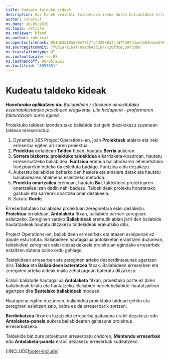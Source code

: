 ```yaml
---
title: Kudeatu taldeko kideak
description: Gai honek proiektu taldeetara izena duten baliabideak erreserbatzeko eta hauek zereginetara esleitzeko informazioa eskaintzen du .
author: ruhercul
ms.date: 10/05/2020
ms.topic: article
ms.reviewer: kfend
ms.author: ruhercul
ms.openlocfilehash: 851d63510a2e8e7917fa432988a7c4d74597adacbb64ebea646f23f958e3e131
ms.sourcegitcommit: 7f8d1e7a16af769adb43d1877c28fdce53975db8
ms.translationtype: HT
ms.contentlocale: eu-ES
ms.lasthandoff: 08/06/2021
ms.locfileid: "6997051"
---
```

# <a name="maintain-team-members"></a>Kudeatu taldeko kideak

_**Honetarako aplikatzen da:** Baliabideen / stockean oinarritutako eszenatokietarako proiektuen eragiketak, Lite hedapena - proformaren fakturazioari aurre egitea_

Proiektuko taldeari izendatutako baliabide bat gehi diezaiokezu zuzenean taldean erreserbatuz.

1. Dynamics 365 Project Operations-en, joan **Proiektuak** atalera eta ireki erreserba egiten ari zaren proiektua.
2. **Proiektua** orrialdean **Taldea** fitxan, hautatu **Berria** aukeran. 
3. **Sorrera bizkorra: proiektuko taldekidea** elkarrizketa-koadroan, hautatu erreserbatzeko baliabidea. **Funtzioa** eremua baliabidearen lehenetsitako funtzioarekin beteko da esleituta badago. Funtzioa alda dezakezu. 
4. Aukeratu baliabidea beharko den hasiera eta amaiera datak eta hautatu baliabidearen ahalmena esleitzeko metodoa. 
5. **Proiektu onartzailea** eremuan, hautatu **Bai**, taldekidea proiektuaren onartzailea izan dadin nahi baduzu. Taldekideak proiektu honetarako gastuak eta sarrerak onartzea onar dezakeela. 
6. Sakatu **Gorde**.

Erreserbatutako baliabidea proiektuan zereginetara eslei dezakezu. **Proiektua** orrialdean, **Antolaketa** fitxan, baliabide berriari zereginak esleitzeko. Zereginen sareko **Baliabideak** eremutik abian jarri den baliabide hautatzaileak hautatu ditzakezu taldekideak erakutsiko ditu.


Project Operations-en, baliabideen erreserbak eta atazen esleipenak ez daude estu lotuta. Baliabideen hautagailua antolaketan erabiltzen duzunean, taldekideei zereginak eslei diezazkiekeela proiektuan egindako erreserbek estaltzen dutena baino ordu gehiago.

Taldekideen erreserben eta zereginen arteko desberdintasunak agertzen dira **Taldea** eta **Baliabideen bateratzea** fitxak. Baliabideen erreserben eta zereginen arteko aldeak maila zehatzagoan bateratu ditzakezu.

Erabili baliabide hautagailua **Antolaketa** fitxan, proiektuko parte ez diren baliabideak bilatu eta hautatzeko. Baliabide horiek baliabide-hautatzailean agertzen dira **Bestelako baliabideak** moduan.

Hautapena egiten duzunean, baliabidea proiektuko taldeari gehitu eta zereginari esleitzen zaio, baina ez da erreserbarik sortzen.

**Berdinkatzea** fitxaren luzatzeko erreserba gaitasuna erabil dezakezu edo **Antolaketa-panela** aukera baliabidearen gaitasuna proiektua erreserbatzeko.

Taldekide bat zure proiektuan erreserbatu ondoren, **Mantendu erreserbak** edo **Antolaketa-panela** erabil dezakezu erreserbak kudeatzeko.


[!INCLUDE[footer-include](../includes/footer-banner.md)]